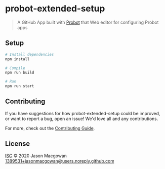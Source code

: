 # probot-extended-setup

> A GitHub App built with [Probot](https://github.com/probot/probot) that Web editor for configuring Probot apps

## Setup

```sh
# Install dependencies
npm install

# Compile
npm run build

# Run
npm run start
```

## Contributing

If you have suggestions for how probot-extended-setup could be improved, or want to report a bug, open an issue! We'd love all and any contributions.

For more, check out the [Contributing Guide](CONTRIBUTING.md).

## License

[ISC](LICENSE) © 2020 Jason Macgowan <1389531+jasonmacgowan@users.noreply.github.com>
